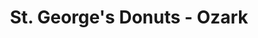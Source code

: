 ---
path: "/eats/st-georges-donuts-ozark"
title: "St. George's Donuts - Ozark"
image: "https://res.cloudinary.com/tpage99/image/upload/v1586830151/local417eats/local417eatslogo.png"
orderops: "curbside, takeout"
category: "eats"
hours: "4am-2pm every day"
eatsType: "Donut Shop"
website: "https://www.stgeorgesdonuts.net/"
facebook: "https://www.facebook.com/stgeorgesdonuts"
address: "1415 W. State Hwy J, Ozark, MO 65721"
phone: "4174257885"
tags: ["donut shop", "donuts", "breakfast", "coffee", "ozark"]
---